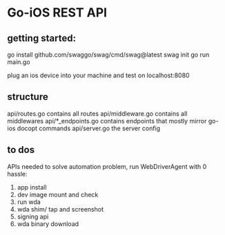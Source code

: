 # Go-iOS REST API

## getting started:
go install github.com/swaggo/swag/cmd/swag@latest
swag init
go run main.go

plug an ios device into your machine and test on localhost:8080

## structure
  api/routes.go  contains all routes
  api/middleware.go contains all middlewares
  api/*_endpoints.go contains endpoints that mostly mirror go-ios docopt commands
  api/server.go the server config


## to dos
APIs needed to solve automation problem, run WebDriverAgent with 0 hassle:
1. app install
2. dev image mount and check
3. run wda
4. wda shim/ tap and screenshot
5. signing api
6. wda binary download


